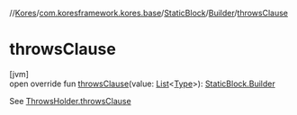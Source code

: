 //[Kores](../../../../index.md)/[com.koresframework.kores.base](../../index.md)/[StaticBlock](../index.md)/[Builder](index.md)/[throwsClause](throws-clause.md)

# throwsClause

[jvm]\
open override fun [throwsClause](throws-clause.md)(value: [List](https://kotlinlang.org/api/latest/jvm/stdlib/kotlin.collections/-list/index.html)<[Type](https://docs.oracle.com/javase/8/docs/api/java/lang/reflect/Type.html)>): [StaticBlock.Builder](index.md)

See [ThrowsHolder.throwsClause](../../-throws-holder/throws-clause.md)
